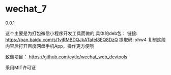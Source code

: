 # wechat_7
0.0.1

这个主要是为打包微信小程序开发工具而做的,具体的deb包：
  链接: https://pan.baidu.com/s/1vjRMBDQJkATafeI8EQ8DzQ 提取码: xhw4 复制这段内容后打开百度网盘手机App，操作更方便哦

致谢项目：
https://github.com/cytle/wechat_web_devtools

采用MIT许可证
